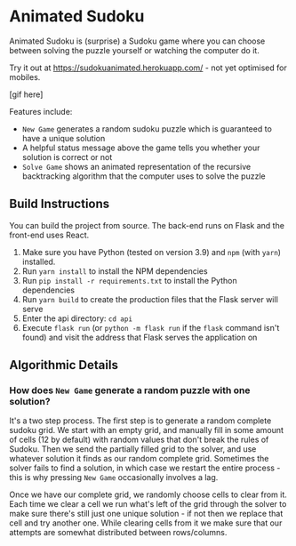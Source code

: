 # Animated Sudoku



Animated Sudoku is (surprise) a Sudoku game where you can choose between solving the puzzle yourself or watching the computer do it. 

Try it out at https://sudokuanimated.herokuapp.com/ - not yet optimised for mobiles.

[gif here]

Features include:

- `New Game` generates a random sudoku puzzle which is guaranteed to have a unique solution
- A helpful status message above the game tells you whether your solution is correct or not
- `Solve Game` shows an animated representation of the recursive backtracking algorithm that the computer uses to solve the puzzle



## Build Instructions

You can build the project from source. The back-end runs on Flask and the front-end uses React.

1. Make sure you have Python (tested on version 3.9) and `npm` (with `yarn`) installed.
2. Run `yarn install` to install the NPM dependencies
3. Run `pip install -r requirements.txt` to install the Python dependencies
4. Run `yarn build` to create the production files that the Flask server will serve
5. Enter the api directory: `cd api`  
6. Execute `flask run` (or `python -m flask run` if the `flask` command isn't found) and visit the address that Flask serves the application on



## Algorithmic Details

### How does `New Game` generate a random puzzle with one solution?

It's a two step process. The first step is to generate a random complete sudoku grid. We start with an empty grid, and manually fill in some amount of cells (12 by default) with random values that don't break the rules of Sudoku. Then we send the partially filled grid to the solver, and use whatever solution it finds as our random complete grid. Sometimes the solver fails to find a solution, in which case we restart the entire process - this is why pressing `New Game` occasionally involves a lag.

Once we have our complete grid, we randomly choose cells to clear from it. Each time we clear a cell we run what's left of the grid through the solver to make sure there's still just one unique solution - if not then we replace that cell and try another one. While clearing cells from it we make sure that our attempts are somewhat distributed between rows/columns.









